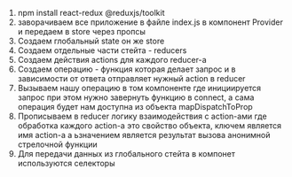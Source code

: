 1. npm install react-redux @reduxjs/toolkit
2. заворачиваем все приложение в файле index.js в компонент Provider и передаем
   в store через пропсы
3. Создаем глобальный state он же store
4. Создаем отдельные части стейта - reducers
5. Создаем действия actions для каждого reducer-а
6. Создаем операцию - функция которая делает запрос и в зависимости от ответа
   отправляет нужный action в reducer
7. Вызываем нашу операцию в том компоненте где инициируется запрос при этом
   нужно завернуть функцию в connect, а сама операция будет нам доступна из
   объекта mapDispatchToProp
8. Прописываем в reducer логику взаимодействия с action-ами где обработка
   каждого action-a это свойство объекта, ключем является имя action-a а
   ьзначением является результат вызова анонимной стрелочной функции
9. Для передачи данных из глобального стейта в компонет используются селекторы
